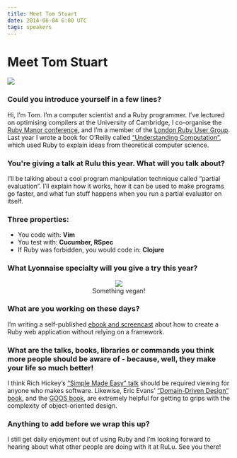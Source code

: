 ```yaml
---
title: Meet Tom Stuart
date: 2014-06-04 6:00 UTC
tags: speakers
---
```


# Meet Tom Stuart
<div class="text-center">
  <img src="/img/speakers/tom.jpeg" class="rounded"/>
</div>

### Could you introduce yourself in a few lines?

Hi, I’m Tom. I’m a computer scientist and a Ruby programmer. I’ve
lectured on optimising compilers at the University of Cambridge, I
co-organise the [Ruby Manor conference](http://rubymanor.org/),
and I’m a member of the [London Ruby User Group](http://lrug.org/).
Last year I wrote a book for O’Reilly called
[“Understanding Computation”](http://computationbook.com/), which used Ruby to explain ideas from
theoretical computer science.

### You're giving a talk at Rulu this year. What will you talk about?

I’ll be talking about a cool program manipulation technique called
“partial evaluation”. I’ll explain how it works, how it can be used to
make programs go faster, and what fun stuff happens when you run a
partial evaluator on itself.

### Three properties:

* You code with: **Vim**
* You test with: **Cucumber, RSpec**
* If Ruby was forbidden, you would code in: **Clojure**

### What Lyonnaise specialty will you give a try this year?

<figure style="text-align: center">
<img src="https://farm4.staticflickr.com/3140/2298907166_b3bd93b8a2_z.jpg"/>
<figcaption>
Something vegan!
</figcaption>
</figure>


### What are you working on these days?

I’m writing a self-published [ebook and screencast](http://rubywebapp.com/) about how to create a Ruby web application
without relying on a framework.

### What are the talks, books, libraries or commands you think more people should be aware of - because, well, they make your life so much better!

I think Rich Hickey’s [“Simple Made Easy” talk](http://www.infoq.com/presentations/Simple-Made-Easy) should be required
viewing for anyone who makes software. Likewise, Eric Evans’
[“Domain-Driven Design” book](http://www.amazon.com/Domain-Driven-Design-Tackling-Complexity-Software/dp/0321125215), and the [GOOS book](http://www.growing-object-oriented-software.com/), are extremely
helpful for getting to grips with the complexity of object-oriented
design.

### Anything to add before we wrap this up?

I still get daily enjoyment out of using Ruby and I’m looking forward to
hearing about what other people are doing with it at RuLu. See you
there!
